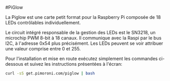 <!--
---
name: PiGlow
class: board
type: Tous
formfactor: Autre
manufacturer: Pimoroni
description: une spirale de LED contrôlable depuis Python.
url: http://shop.pimoroni.com/products/piglow
github: https://github.com/pimoroni/piglow
buy: http://shop.pimoroni.com/products/piglow
image: 'piglow.png'
pincount: 26
eeprom: no
power:
  '1':
  '2':
  '17':
ground:
  '14':
pin:
  '3':
    mode: i2c
  '5':
    mode: i2c
-->
#PiGlow

La Piglow est une carte petit format pour la Raspberry Pi composée de 18 LEDs contrôlables individuellement.

Le circuit intégré responsable de la gestion des LEDs est le SN3218, un microchip PWM 8-bit à 18 canaux. Il communique avec la Raspi par le bus I2C, à l'adresse 0x54 plus précisément. Les LEDs peuvent se voir attribuer une valeur comprise entre 0 et 255.

Pour l'installation et mise en route exécutez simplement les commandes ci-dessous et suivez les instructions présentées à l'écran:

```bash
curl -sS get.pimoroni.com/piglow | bash
```
